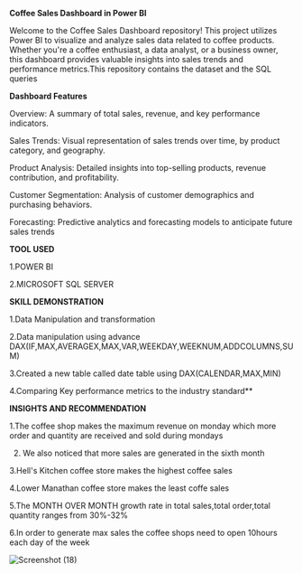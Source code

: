 **Coffee Sales Dashboard in Power BI**

Welcome to the Coffee Sales Dashboard repository! This project utilizes Power BI to visualize and analyze sales data related to coffee products. Whether you're a coffee enthusiast, a data analyst, or a business owner, this dashboard provides valuable insights into sales trends and performance metrics.This repository contains the dataset and the SQL queries

**Dashboard Features**

Overview: A summary of total sales, revenue, and key performance indicators.

Sales Trends: Visual representation of sales trends over time, by product category, and geography.

Product Analysis: Detailed insights into top-selling products, revenue contribution, and profitability.

Customer Segmentation: Analysis of customer demographics and purchasing behaviors.

Forecasting: Predictive analytics and forecasting models to anticipate future sales trends

**TOOL USED**

1.POWER  BI

2.MICROSOFT SQL SERVER

**SKILL DEMONSTRATION**

1.Data Manipulation and transformation

2.Data manipulation using advance DAX(IF,MAX,AVERAGEX,MAX,VAR,WEEKDAY,WEEKNUM,ADDCOLUMNS,SUM)

3.Created a new table called date table using DAX(CALENDAR,MAX,MIN)

4.Comparing Key performance metrics to the industry standard**

**INSIGHTS AND RECOMMENDATION**

1.The coffee shop makes the maximum revenue on monday which more order and quantity are received and sold during mondays

2. We also noticed that more sales are generated in  the sixth month

3.Hell's Kitchen coffee store makes the highest coffee sales 

4.Lower Manathan coffee store makes the least coffe sales 

5.The MONTH OVER MONTH growth rate in total sales,total order,total quantity ranges from 30%-32%

6.In order to generate max sales the coffee shops need to open 10hours each day of the week 



![Screenshot (18)](https://github.com/bjgba/COFFE-SALES-DASHBOARD/assets/162343390/0440ea3d-57ed-4917-963d-33e067477fc8)


